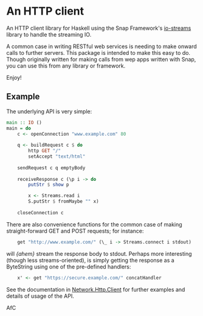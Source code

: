 An HTTP client
==============

An HTTP client library for Haskell using the Snap Framework's
[io-streams](https://github.com/snapframework/io-streams) library to
handle the streaming IO.
<!-- replace with link to hackage when it is released -->

A common case in writing RESTful web services is needing to make onward calls
to further servers. This package is intended to make this easy to do.
Though originally written for making calls from wep apps written with
Snap, you can use this from any library or framework.

Enjoy!

Example
-------

The underlying API is very simple:

```haskell
main :: IO ()
main = do
    c <- openConnection "www.example.com" 80
    
    q <- buildRequest c $ do
        http GET "/"
        setAccept "text/html"
    
    sendRequest c q emptyBody
    
    receiveResponse c (\p i -> do
    	putStr $ show p

    	x <- Streams.read i
    	S.putStr $ fromMaybe "" x)
    
    closeConnection c
```

There are also convenience functions for the common case of making
straight-forward GET and POST requests; for instance:

```haskell
    get "http://www.example.com/" (\_ i -> Streams.connect i stdout)
```

will _{ahem}_ stream the response body to stdout. Perhaps more
interesting (though less streams-oriented), is simply getting the
response as a ByteString using one of the pre-defined handlers:

```haskell
    x' <- get "https://secure.example.com/" concatHandler
```

See the documentation in
[Network.Http.Client](http://research.operationaldynamics.com/projects/http-streams/doc/Network-Http-Client.html)
for further examples and details of usage of the API.

AfC

